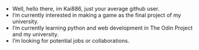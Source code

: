- Well, hello there, im Kai886, just your average github user.
- I’m currently interested in making a game as the final project of my university.
- I’m currently learning python and web development in The Odin Project and my university.
- I’m looking for potential jobs or collaborations.

<!---
Kai886-ve/Kai886-ve is a ✨ special ✨ repository because its `README.md` (this file) appears on your GitHub profile.
You can click the Preview link to take a look at your changes.
--->
